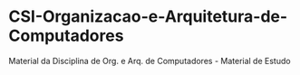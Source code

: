 # CSI-Organizacao-e-Arquitetura-de-Computadores
Material da Disciplina de Org. e Arq. de Computadores - Material de Estudo
